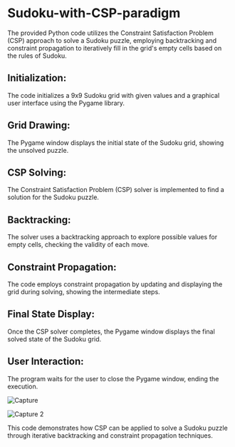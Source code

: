 # Sudoku-with-CSP-paradigm
The provided Python code utilizes the Constraint Satisfaction Problem (CSP) approach to solve a Sudoku puzzle, employing backtracking and constraint propagation to iteratively fill in the grid's empty cells based on the rules of Sudoku.

## Initialization: 
The code initializes a 9x9 Sudoku grid with given values and a graphical user interface using the Pygame library.

## Grid Drawing: 
The Pygame window displays the initial state of the Sudoku grid, showing the unsolved puzzle.

## CSP Solving:
The Constraint Satisfaction Problem (CSP) solver is implemented to find a solution for the Sudoku puzzle.

## Backtracking: 
The solver uses a backtracking approach to explore possible values for empty cells, checking the validity of each move.

## Constraint Propagation: 
The code employs constraint propagation by updating and displaying the grid during solving, showing the intermediate steps.

## Final State Display: 
Once the CSP solver completes, the Pygame window displays the final solved state of the Sudoku grid.

## User Interaction:
The program waits for the user to close the Pygame window, ending the execution.

![Capture](https://github.com/Arwa-Fawzy/Sudoku-with-CSP-paradigm/assets/101527083/6db76a13-6c76-442b-bc3a-6622ecb94724)

![Capture 2](https://github.com/Arwa-Fawzy/Sudoku-with-CSP-paradigm/assets/101527083/ab6ec7e7-6bf5-418d-9ba1-519c7f6e482a)


This code demonstrates how CSP can be applied to solve a Sudoku puzzle through iterative backtracking and constraint propagation techniques.

